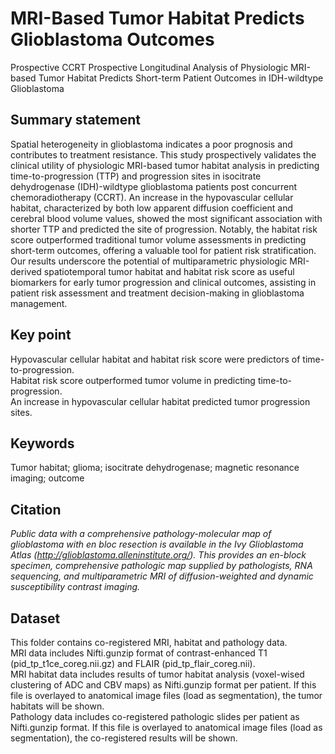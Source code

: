 # MRI-Based Tumor Habitat Predicts Glioblastoma Outcomes
Prospective CCRT
Prospective Longitudinal Analysis of Physiologic MRI-based Tumor Habitat Predicts Short-term Patient Outcomes in IDH-wildtype Glioblastoma 

## Summary statement
Spatial heterogeneity in glioblastoma indicates a poor prognosis and contributes to treatment resistance. This study prospectively validates the clinical utility of physiologic MRI-based tumor habitat analysis in predicting time-to-progression (TTP) and progression sites in isocitrate dehydrogenase (IDH)-wildtype glioblastoma patients post concurrent chemoradiotherapy (CCRT). An increase in the hypovascular cellular habitat, characterized by both low apparent diffusion coefficient and cerebral blood volume values, showed the most significant association with shorter TTP and predicted the site of progression. Notably, the habitat risk score outperformed traditional tumor volume assessments in predicting short-term outcomes, offering a valuable tool for patient risk stratification. Our results underscore the potential of multiparametric physiologic MRI-derived spatiotemporal tumor habitat and habitat risk score as useful biomarkers for early tumor progression and clinical outcomes, assisting in patient risk assessment and treatment decision-making in glioblastoma management.  

## Key point
Hypovascular cellular habitat and habitat risk score were predictors of time-to-progression.  
Habitat risk score outperformed tumor volume in predicting time-to-progression.   
An increase in hypovascular cellular habitat predicted tumor progression sites.  

## Keywords
Tumor habitat; glioma; isocitrate dehydrogenase; magnetic resonance imaging; outcome


## Citation
_Public data with a comprehensive pathology-molecular map of glioblastoma with en bloc resection is available in the Ivy Glioblastoma Atlas (http://glioblastoma.alleninstitute.org/).
This provides an en-block specimen, comprehensive pathologic map supplied by pathologists, RNA sequencing, and multiparametric MRI of diffusion-weighted and dynamic susceptibility contrast imaging._

## Dataset
This folder contains co-registered MRI, habitat and pathology data.  
MRI data includes Nifti.gunzip format of contrast-enhanced T1 (pid_tp_t1ce_coreg.nii.gz) and FLAIR (pid_tp_flair_coreg.nii).  
MRI habitat data includes results of tumor habitat analysis (voxel-wised clustering of ADC and CBV maps) as Nifti.gunzip format per patient.
If this file is overlayed to anatomical image files (load as segmentation), the tumor habitats will be shown.  
Pathology data includes co-registered pathologic slides per patient as Nifti.gunzip format.
If this file is overlayed to anatomical image files (load as segmentation), the co-registered results will be shown.  
